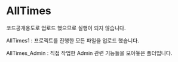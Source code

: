 # AllTimes

코드공개용도로 업로드 했으므로 실행이 되지 않습니다.

AllTimes1 : 프로젝트를 진행한 모든 파일을 업로드 했습니다.

AllTimes_Admin : 직접 작업한 Admin 관련 기능들을 모아놓은 폴더입니다.
